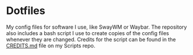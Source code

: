 # Dotfiles
 My config files for software I use, like SwayWM or Waybar. The repository also includes a bash script I use to create copies of the config files whenever they are changed. Credits for the script can be found in the [CREDITS.md](https://github.com/foopsss/Scripts/blob/main/CREDITS.md) file on my Scripts repo.